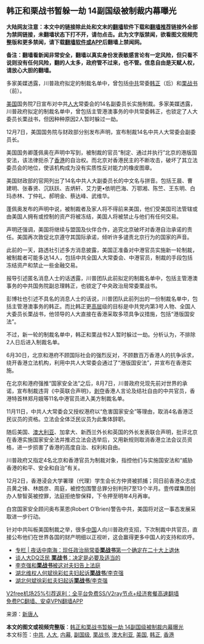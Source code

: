  <h2>韩正和栗战书暂躲一劫 14副国级被制裁内幕曝光</h2> <p class="notice"><b>大陆网友注意：本文中的链接除此处和文末的<a href="https://github.com/bannedbook/fanqiang" >翻墙</a>软件下载和<a href="https://github.com/killgcd/justmysocks/blob/master/README.md">翻墙推荐</a>链接外全部为禁网链接，未翻墙状态下打不开，请勿点击。此为文字版禁闻，欲看图文视频完整版和更多禁闻，请下载<a href="https://github.com/bannedbook/fanqiang">翻墙软件或APP</a>后翻墙上禁闻网。</p><p>备注：翻墙看新闻非常安全，翻墙以真实身份发表敏感言论有一定风险，但只看不说则没有任何风险，翻的人太多，政府管不过来，也不管。信息自由是天赋人权，请放心大胆的翻墙。</b></p>  <div class="entry"> <p id="conimg">多家美媒透露，川普政府拟定的制裁名单中，曾包括<a href="https://www.bannedbook.org/bnews/tag/%e4%b8%ad%e5%85%b1/" class="st_tag internal_tag" rel="tag" title="标签 中共 下的日志">中共</a>常委<a href="https://www.bannedbook.org/bnews/tag/%e9%9f%a9%e6%ad%a3/" class="st_tag internal_tag" rel="tag" title="标签 韩正 下的日志">韩正</a>（后）和<a href="https://www.bannedbook.org/bnews/tag/%e6%a0%97%e6%88%98%e4%b9%a6/" class="st_tag internal_tag" rel="tag" title="标签 栗战书 下的日志">栗战书</a>（前）。</p> <p><a href="https://www.bannedbook.org/bnews/tag/%e7%be%8e%e5%9b%bd/" class="st_tag internal_tag" rel="tag" title="标签 美国 下的日志">美国</a>国务院7日宣布对中共<a href="https://www.bannedbook.org/bnews/tag/%E4%BA%BA%E5%A4%A7/" class="st_tag internal_tag" rel="tag" title="标签 人大 下的日志">人大</a>常委会的14名副委员长实施制裁。多家美媒透露，川普政府拟定的制裁名单中，曾包括主管港澳事务的中共常委韩正，也锁定了人大委员长栗战书，但因种种原因2人暂时躲过一劫。</p> <p>12月7日，美国国务院与财政部分别发布声明，宣布制裁14名中共人大常委会副委员长。</p> <p>美国国务卿蓬佩奥在声明中写到，被制裁的官员“制定、通过并执行”北京的港版国安法，该法律扼杀了<a href="https://www.bannedbook.org/bnews/tag/%e9%a6%99%e6%b8%af/" class="st_tag internal_tag" rel="tag" title="标签 香港 下的日志">香港</a>的自治权。而北京对香港民主的不断攻击，破坏了其立法委员会的地位，使该机构成为没有实质性反对能力的橡皮图章。</p> <p>美国财政部的官网列出了14名中共人大副委员长的中文名与拼音。包括王晨、曹建明、张春贤、沉跃跃、吉炳轩、艾力更•依明巴海、万鄂湘、陈竺、王东明、白玛赤林、丁仲礼、郝明金、蔡达峰、武维华。</p>  <p>蓬佩奥发布的声明中说，被制裁者及家人将不得前来美国，他们受美国司法管辖或由美国人拥有或控制的资产将被冻结，美国人将被禁止与他们有任何交易。</p> <p>声明还强调，美国将继续与盟国及伙伴合作，追究北京破坏对香港自治承诺的责任。美国再次敦促北京遵守其国际承诺，倾听许多谴责北京行为的国家的声音。</p> <p>此前的一天，路透社引述多方消息披露，美国正准备对中港官员实施新一轮制裁，被制裁者可能多达14人，包括中共全国人大常委会、中港官员，制裁的手段包括冻结资产和禁止一些金融交易。</p> <p>报导引述匿名消息人士的话透露，川普团队此前拟定的制裁名单中，包括主管港澳事务的中共国务院副总理韩正，也锁定了中央政治局常委栗战书。</p> <p>彭博社也引述不具名的消息人士的话说，川普团队此前列出的一份制裁名单中，包括主管港澳事务的韩正。而比韩正更<span class='wp_keywordlink_affiliate'><a href="https://www.bannedbook.org/bnews/ccpdope/" title="中共高层内幕" target="_blank">高层</a></span>级的目标是中共党内第3号人物、全国人大委员长栗战书，他领导的人大直接在香港采取多项具争议措施，包括“港版国安法”。</p>  <p>不过，新一轮的制裁名单中，韩正和栗战书2人暂时躲过一劫。分析认为，不排除2人日后进入制裁名单。</p> <p>6月30日，北京和港府不顾国际社会的强烈反对，不顾数百万香港人的抗争诉求，绕开香港立法机构，利用中共人大常委会通过了“港版国安法”，并宣布在香港实施。</p> <p>在北京和港府强推“国家安全法”之后，8月7日，川普政府兑现先前对世界的承诺，宣布制裁违背《中英联合声明》，<span class='wp_keywordlink'><a href="https://www.bannedbook.org/forum2/topic21.html" title="《剥夺》 黄建民 著" target="_blank">剥夺</a></span>香港人言论及结社自由的中共官员，香港特首林郑月娥等11名中港官员进入美方制裁名单。</p> <p>11月11日，中共人大常委会又授权港府以“危害国家安全”等理由，取消4名香港泛民议员的资格。立法会全体泛民议员为此集体辞职。</p> <p>随后美国、<a href="https://www.bannedbook.org/bnews/tag/%e6%be%b3%e5%a4%a7%e5%88%a9%e4%ba%9a/" class="st_tag internal_tag" rel="tag" title="标签 澳大利亚 下的日志">澳大利亚</a>、加拿大、新西兰外长和英国的外长发表联合声明，批评北京在香港实施国家安全法并推迟立法会选举后，又用新规则取消香港立法会议员资格，进一步损害了香港的高度自治、权利和自由。</p>  <p>川普政府又指定4名北京和香港官员为制裁对象，指控他们与实施国安法和“威胁香港的和平、安全和自治”有关。</p> <p>12月2日，香港浸会大学署理（代理）学生会长方仲贤被抓捕；同日前香港众志成员黄之锋、林朗彦、周庭，被控包围警总罪分别判刑7至13个半月。壹传媒集团创办人黎智英被控罪，法庭拒绝黎保释，下令押至明年4月再审。</p> <p>白宫国家安全顾问奥布莱恩(Robert O’Brien)警告中共，美国将对这一事态发展采取进一步行动。</p> <p>针对中共叫板美国制裁之举，很多<span class='wp_keywordlink_affiliate'><a href="https://www.bannedbook.org/" title="中国" target="_blank">中国</a></span>人向川普政府支招，下次制裁中共官员，直接公布他们在世界各国的财产明细以正视听，这会赢得更多中国人的支持和欢呼。</p> <ul class='op-related-articles' title='相关阅读'> <li><a href='https://www.bannedbook.org/bnews/cbnews/20201114/1430756.html' target='_blank'>专栏 | 夜话中南海：现任政治局常委<b>栗战书</b>第一个确定在二十大上退休</a></li> <li><a href='https://www.bannedbook.org/bnews/baitai/20201111/1429465.html' target='_blank'>谈人大DQ泛民 <b>栗战书</b>：决定是必要及适当的</a></li> <li><a href='https://www.bannedbook.org/bnews/cbnews/20201111/1429210.html' target='_blank'>李克强和<b>栗战书</b>被这对夫妇告上法庭</a></li> <li><a href='https://www.bannedbook.org/bnews/baitai/20201110/1428969.html' target='_blank'>湖北维权人何斌徐彩虹夫妇起诉<b>栗战书</b>/李克强</a></li> <li><a href='https://www.bannedbook.org/bnews/renquan/20201110/1428845.html' target='_blank'>湖北何斌徐彩虹夫妇起诉<b>栗战书</b>/李克强</a></li> </ul> <p class="texttj"> <a href="https://www.bannedbook.org/forum23/topic22702.html" target="_blank">V2free机场25%引荐返利：全平台免费SS/V2ray节点+经济套餐高速翻墙</a><br/> <a href="https://github.com/bannedbook/fanqiang/wiki/%E7%A6%81%E9%97%BB%E7%BD%91%E5%AE%89%E5%8D%93%E7%BF%BB%E5%A2%99%E6%96%B0%E9%97%BBAPP" target="_blank">免费PC翻墙、安卓VPN翻墙APP</a></p><p> 来源：<span class='wp_keywordlink_affiliate'><a href="https://www.ntdtv.com/" title="新唐人">新唐人</a></span> </p> <a name='sharetosocial'></a>       <div><b>本文的图文或视频完整版</b>：<a href='https://www.bannedbook.org/bnews/cbnews/20201208/1444051.html'>韩正和栗战书暂躲一劫 14副国级被制裁内幕曝光</a></div>  </div><!--END ENTRY--> <div class="postfooter"> <div>本文标签：<a href="https://www.bannedbook.org/bnews/tag/%e4%b8%ad%e5%85%b1/" rel="tag">中共</a>, <a href="https://www.bannedbook.org/bnews/tag/%E4%BA%BA%E5%A4%A7/" rel="tag">人大</a>, <a href="https://www.bannedbook.org/bnews/tag/%E5%86%85%E5%B9%95/" rel="tag">内幕</a>, <a href="https://www.bannedbook.org/bnews/tag/%E5%89%AF%E5%9B%BD%E7%BA%A7/" rel="tag">副国级</a>, <a href="https://www.bannedbook.org/bnews/tag/%e6%a0%97%e6%88%98%e4%b9%a6/" rel="tag">栗战书</a>, <a href="https://www.bannedbook.org/bnews/tag/%e6%be%b3%e5%a4%a7%e5%88%a9%e4%ba%9a/" rel="tag">澳大利亚</a>, <a href="https://www.bannedbook.org/bnews/tag/%e7%be%8e%e5%9b%bd/" rel="tag">美国</a>, <a href="https://www.bannedbook.org/bnews/tag/%e9%9f%a9%e6%ad%a3/" rel="tag">韩正</a>, <a href="https://www.bannedbook.org/bnews/tag/%e9%a6%99%e6%b8%af/" rel="tag">香港</a></div>  </div><!--END POSTFOOTER--> 